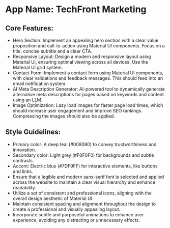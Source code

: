 # **App Name**: TechFront Marketing

## Core Features:

- Hero Section: Implement an appealing hero section with a clear value proposition and call-to-action using Material UI components. Focus on a title, concise subtitle and a clear CTA.
- Responsive Layout: Design a modern and responsive layout using Material UI, ensuring optimal viewing across all devices. Use the Material UI grid system.
- Contact Form: Implement a contact form using Material UI components, with clear validations and feedback messages. This should feed into an email notification system.
- AI Meta Description Generator: AI-powered tool to dynamically generate alternative meta descriptions for pages based on keywords and content using an LLM.
- Image Optimization: Lazy load images for faster page load times, which should increase user engagement and improve SEO rankings. Compressing the images should also be applied.

## Style Guidelines:

- Primary color: A deep teal (#008080) to convey trustworthiness and innovation.
- Secondary color: Light grey (#F0F0F0) for backgrounds and subtle contrasts.
- Accent: Electric blue (#7DF9FF) for interactive elements, like buttons and links.
- Ensure that a legible and modern sans-serif font is selected and applied across the website to maintain a clear visual hierarchy and enhance readability.
- Utilize a set of consistent and professional icons, aligning with the overall design aesthetic of Material UI.
- Maintain consistent spacing and alignment throughout the design to create a professional and visually appealing layout.
- Incorporate subtle and purposeful animations to enhance user experience, avoiding any distracting or unnecessary effects.